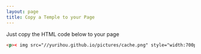 ```yaml
---
layout: page
title: Copy a Temple to your Page
---
```

Just copy the HTML code below to your page
```html
<p>< img src="//yurihou.github.io/pictures/cache.png" style="width:700px" /></p >
```
